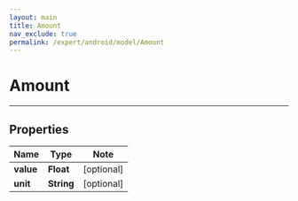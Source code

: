 ```yaml
---
layout: main
title: Amount
nav_exclude: true
permalink: /expert/android/model/Amount
---
```


# Amount

---

## Properties

Name | Type | Note
---- | ---- | ----
**value** | **Float** | [optional] 
**unit** | **String** | [optional] 


